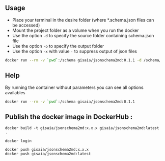 ## Usage

 - Place your terminal in the desire folder (where \*.schema.json files can be accessed)
 - Mount the project folder as a volume when you run the docker
 - Use the option `-d` to specify the source folder containing schema.json file
 - Use the option `-o` to specify the output folder
 - Use the option `-x` with value `-` to suppress output of json files


 ```bash
 docker run --rm -v `pwd`:/schema gisaia/jsonschema2md:0.1.1 -d /schema/json -o /schema/out -x -
 ```

## Help

 By running the container without parameters you can see all options availables

 ```bash
 docker run --rm -v `pwd`:/schema gisaia/jsonschema2md:0.1.1
 ```

## Publish the docker image in DockerHub :

 ```
 docker build -t gisaia/jsonschema2md:x.x.x gisaia/jsonschema2md:latest .
 ```
 ```
 docker login
 ```
 ```
 docker push gisaia/jsonschema2md:x.x.x
 docker push gisaia/jsonschema2md:latest
 ```
